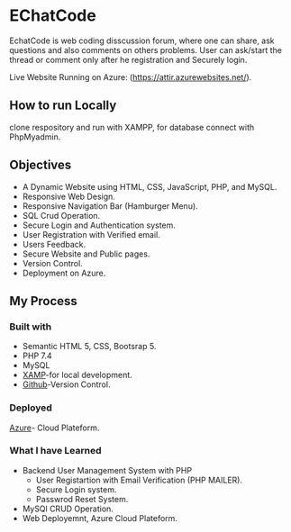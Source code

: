 # EChatCode

EchatCode is web coding disscussion forum, where one can share, ask questions and also comments on others problems.
User can ask/start the thread or comment only after he registration and Securely login.

Live Website Running on Azure: (https://attir.azurewebsites.net/).

## How to run Locally

clone respository and run with XAMPP, for database connect with PhpMyadmin.

## Objectives
-	A Dynamic Website using HTML, CSS, JavaScript, PHP, and MySQL.
-	Responsive Web Design.
-	Responsive Navigation Bar (Hamburger Menu).
-	SQL Crud Operation.
-	Secure Login and Authentication system.
-	User Registration with Verified email.
-	Users Feedback.
-	Secure Website and Public pages.
-	Version Control.
-	Deployment on Azure.

## My Process

### Built with

- Semantic HTML 5, CSS, Bootsrap 5.
- PHP 7.4
- MySQL 
- [XAMP](https://www.apachefriends.org/index.html)-for local development.
- [Github](https://github.com/AttiR/ECahatCode)-Version Control.

### Deployed

[Azure](https://attir.azurewebsites.net/)- Cloud Plateform.

### What I have Learned

- Backend User Management System with PHP
  - User Registartion with Email Verification (PHP MAILER).
  - Secure Login system.
  -  Passwrod Reset System.
- MySQl CRUD Operation.
- Web Deployemnt, Azure Cloud Plateform.





